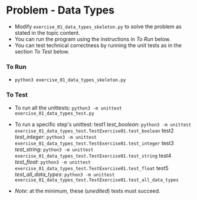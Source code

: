 # Problem - Data Types

* Modify `exercise_01_data_types_skeleton.py` to solve the problem as stated in the topic content.
* You can run the program using the instructions in *To Run* below.
* You can test technical correctness by running the unit tests as in the section *To Test* below.

### To Run

* `python3 exercise_01_data_types_skeleton.py`

### To Test

* To run all the unittests: `python3 -m unittest exercise_01_data_types_test.py`

* To run a specific step's unittest:
test1 *test_boolean*: `python3 -m unittest exercise_01_data_types_test.TestExercise01.test_boolean`
test2 *test_integer*: `python3 -m unittest exercise_01_data_types_test.TestExercise01.test_integer`
test3 *test_string*: `python3 -m unittest exercise_01_data_types_test.TestExercise01.test_string`
test4 *test_float*: `python3 -m unittest exercise_01_data_types_test.TestExercise01.test_float`
test5 *test_all_data_types*: `python3 -m unittest exercise_01_data_types_test.TestExercise01.test_all_data_types`

* *Note*: at the minimum, these (*unedited*) tests must succeed.
